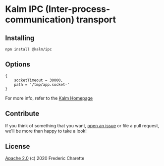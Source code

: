 # Kalm IPC (Inter-process-communication) transport

## Installing

`npm install @kalm/ipc`

## Options

```
{
    socketTimeout = 30000,
    path = '/tmp/app.socket-'
}
```

For more info, refer to the [Kalm Homepage](https://github.com/kalm/kalm.js) 

## Contribute

If you think of something that you want, [open an issue](//github.com/kalm/kalm.js/issues/new) or file a pull request, we'll be more than happy to take a look!

## License 

[Apache 2.0](LICENSE) (c) 2020 Frederic Charette
